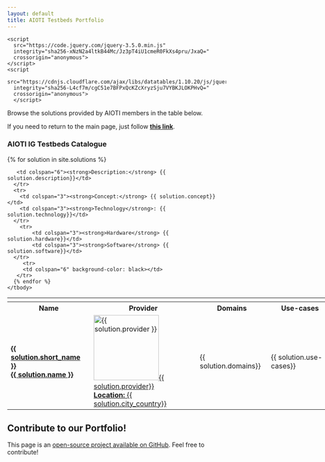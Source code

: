 ```yaml
---
layout: default
title: AIOTI Testbeds Portfolio
---
```


<head>
    <link
      rel="stylesheet"
      href="https://cdn.jsdelivr.net/npm/bulma@0.8.2/css/bulma.min.css"
    />
    <link rel="stylesheet" href="{{ '/assets/css/main.css' | relative_url }}" />
    
    <script
      src="https://code.jquery.com/jquery-3.5.0.min.js"
      integrity="sha256-xNzN2a4ltkB44Mc/Jz3pT4iU1cmeR0FkXs4pru/JxaQ="
      crossorigin="anonymous">
    </script>
    <script
      src="https://cdnjs.cloudflare.com/ajax/libs/datatables/1.10.20/js/jquery.dataTables.min.js"
      integrity="sha256-L4cf7m/cgC51e7BFPxQcKZcXryzSju7VYBKJLOKPHvQ="
      crossorigin="anonymous">
      </script>
  </head>

Browse the solutions provided by AIOTI members in the table below.

If you need to return to the main page, just follow [**this link**](./index.html).


### AIOTI IG Testbeds Catalogue

<table id="catalogue" class="display" style="width: 1200px">
    <thead>
      <tr>
        <th></th>
        <th></th>
        <th></th>
        <th></th>
        <th></th>
        <th></th> 
     </tr>
    </thead>
    <tbody>
      <!--For loop that iterates over markdown frontmatter in _skus folder-->
      {% for solution in site.solutions %}
          <tr>
        <th>Name</th>
        <th>Provider</th>
        <th>Domains</th>
        <th>Use-cases</th>
        <th>Access</th>
        <th>Testbed stage</th> 
     </tr>
      <tr>
        <td><strong><a href="{{ solution.testbed_url }}">{{ solution.short_name }}<br> {{ solution.name }}</a></strong></td>
        <td><a href="{{ solution.testbed_url }}"><img src="{{ solution.provider_logo }}" alt="{{ solution.provider }}" width=150/>{{ solution.provider}} <br> <b>Location:</b> {{ solution.city_country}}</a></td>
        <td>{{ solution.domains}}</td>
        <td>{{ solution.use-cases}}</td>
          <td><b>License:</b> {{ solution.license}} <br> <b>Access:</b> {{ solution.partner_access}}<br> <b>Contact:</b> {{ solution.contact}}</td>
        <td>{{ solution.testbed_stage}}</td>
      </tr>
      <tr>
          
       <td colspan="6"><strong>Description:</strong> {{ solution.description}}</td>
      </tr>
      <tr>
        <td colspan="3"><strong>Concept:</strong> {{ solution.concept}}</td>
        <td colspan="3"><strong>Technology</strong>: {{ solution.technology}}</td>
      </tr>
        <tr>
            <td colspan="3"><strong>Hardware</strong> {{ solution.hardware}}</td>
            <td colspan="3"><strong>Software</strong> {{ solution.software}}</td>
      </tr>
         <tr>
         <td colspan="6" background-color: black></td>
       </tr>
      {% endfor %}
    </tbody>
  <!-- 
    <tfoot>
      <tr>
        <th>Name</th>
        <th>Position</th>
        <th>Description</th>
      </tr>
    </tfoot> -->
  </table>


## Contribute to our Portfolio!

This page is an [open-source project available on GitHub](https://github.com/AIOTIEU/testbeds). Feel free to contribute!

<script>
$(document).ready(function() {
    $('#catalogue').DataTable();
} );
</script>
